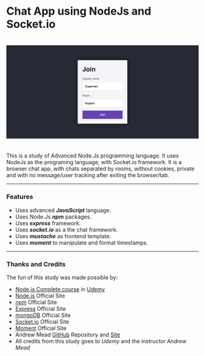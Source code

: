 
# Chat App using NodeJs and Socket.io
![NodeJs Chat App](./OtherFiles/chat_app.gif)

This is a study of Advanced Node.Js programming language.
It uses NodeJs as the programing language, with Socket.io framework.
It is a browser chat app, with chats separated by rooms, without cookies, private and with no message/user tracking after exiting the browser/tab.

---

### Features
- Uses advanced ***JavaScript*** language.
- Uses Node.Js ***npm*** packages.
- Uses ***express*** framework.
- Uses ***socket.io*** as a the chat framework.
- Uses ***mustache*** as frontend template.
- Uses ***moment*** to manipulate and format timestamps.



---

### Thanks and Credits
The fun of this study was made possible by:
- [Node.js Complete course](https://www.udemy.com/course/the-complete-nodejs-developer-course-2/) in [Udemy](https://www.udemy.com/)
- [Node.js](https://nodejs.org/en/) Official Site
- [npm](https://www.npmjs.com) Official Site
- [Express](https://expressjs.com/) Official Site
- [mongoDB](https://www.mongodb.com/) Official Site
- [Socket.io](https://socket.io/) Official Site
- [Moment](https://momentjs.com/) Official Site
- Andrew Mead [GitHub](https://github.com/andrewjmead/node-course-v3-code) Repository and [Site](https://mead.io/)
- All credits from this study goes to *Udemy* and the instructor *Andrew Mead*
